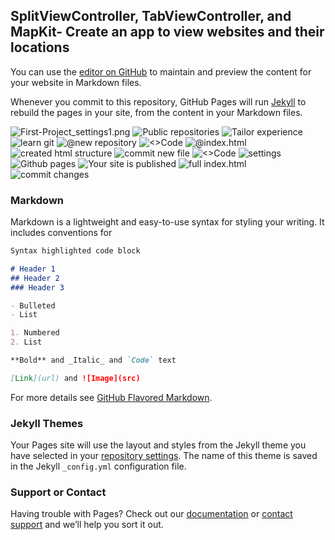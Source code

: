 ## SplitViewController, TabViewController, and MapKit- Create an app to view websites and their locations

You can use the [editor on GitHub](https://github.com/zsheill7/SwiftTutorial/edit/master/index.md) to maintain and preview the content for your website in Markdown files.

Whenever you commit to this repository, GitHub Pages will run [Jekyll](https://jekyllrb.com/) to rebuild the pages in your site, from the content in your Markdown files.

![First-Project_settings1.png](/images/1.png)
![Public repositories](/images/2.png)
![Tailor experience](/images/3.png)
![learn git](/images/4.png)
![@new repository](/images/5.png)
![<>Code](/images/6.png)
![@index.html](/images/7.png)
![created html structure](/images/8.png)
![commit new file](/images/9.png)
![<>Code](/images/10.png)
![settings](/images/11.png)
![Github pages](/images/12.png)
![Your site is published](/images/13.png)
![full index.html](/images/14.png)
![commit changes](/images/15.png)

### Markdown

Markdown is a lightweight and easy-to-use syntax for styling your writing. It includes conventions for

```markdown
Syntax highlighted code block

# Header 1
## Header 2
### Header 3

- Bulleted
- List

1. Numbered
2. List

**Bold** and _Italic_ and `Code` text

[Link](url) and ![Image](src)
```

For more details see [GitHub Flavored Markdown](https://guides.github.com/features/mastering-markdown/).

### Jekyll Themes

Your Pages site will use the layout and styles from the Jekyll theme you have selected in your [repository settings](https://github.com/zsheill7/SwiftTutorial/settings). The name of this theme is saved in the Jekyll `_config.yml` configuration file.

### Support or Contact

Having trouble with Pages? Check out our [documentation](https://help.github.com/categories/github-pages-basics/) or [contact support](https://github.com/contact) and we’ll help you sort it out.
